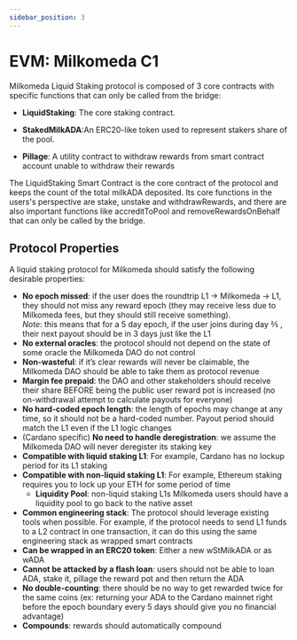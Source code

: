 ```yaml
---
sidebar_position: 3
---
```


# EVM: Milkomeda C1


Milkomeda Liquid Staking protocol is composed of 3 core contracts with specific functions that can only be called from the bridge:

- **LiquidStaking**: The core staking contract.

- **StakedMilkADA**:An ERC20-like token used to represent stakers share of the pool.

* **Pillage**: A utility contract to withdraw rewards from smart contract account unable to withdraw their rewards


The LiquidStaking Smart Contract is the core contract of the protocol and keeps the count of the total milkADA deposited. Its core functions in the users's perspective are stake, unstake and withdrawRewards, and there are also important functions like accreditToPool and removeRewardsOnBehalf that can only be called by the bridge.



## Protocol Properties

A liquid staking protocol for Milkomeda should satisfy the following desirable properties:

- **No epoch missed**: if the user does the roundtrip L1 -> Milkomeda -> L1, they should not miss any reward epoch (they may receive less due to Milkomeda fees, but they should still receive something).<br/>
  _Note_: this means that for a 5 day epoch, if the user joins during day ⅖ , their next payout should be in 3 days just like the L1
- **No external oracles**: the protocol should not depend on the state of some oracle the Milkomeda DAO do not control
- **Non-wasteful**: if it’s clear rewards will never be claimable, the Milkomeda DAO should be able to take them as protocol revenue
- **Margin fee prepaid**: the DAO and other stakeholders should receive their share BEFORE being the public user reward pot is increased (no on-withdrawal attempt to calculate payouts for everyone)
- **No hard-coded epoch length**: the length of epochs may change at any time, so it should not be a hard-coded number. Payout period should match the L1 even if the L1 logic changes
- (Cardano specific) **No need to handle deregistration**: we assume the Milkomeda DAO will never deregister its staking key
- **Compatible with liquid staking L1**: For example, Cardano has no lockup period for its L1 staking
- **Compatible with non-liquid staking L1**: For example, Ethereum staking requires you to lock up your ETH for some period of time
  - **Liquidity Pool**: non-liquid staking L1s Milkomeda users should have a liquidity pool to go back to the native asset
- **Common engineering stack**: The protocol should leverage existing tools when possible. For example, if the protocol needs to send L1 funds to a L2 contract in one transaction, it can do this using the same engineering stack as wrapped smart contracts
- **Can be wrapped in an ERC20 token**: Either a new wStMilkADA or as wADA
- **Cannot be attacked by a flash loan**: users should not be able to loan ADA, stake it, pillage the reward pot and then return the ADA
- **No double-counting**: there should be no way to get rewarded twice for the same coins (ex: returning your ADA to the Cardano mainnet right before the epoch boundary every 5 days should give you no financial advantage)
- **Compounds**: rewards should automatically compound


